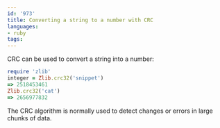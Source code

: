 ```yaml
---
id: '973'
title: Converting a string to a number with CRC
languages:
- ruby
tags:
---
```

CRC can be used to convert a string into a number:

```ruby
require 'zlib'
integer = Zlib.crc32('snippet')
=> 2518453461
Zlib.crc32('cat')
=> 2656977832
```

The CRC algorithm is normally used to detect changes or errors in large chunks of data.
